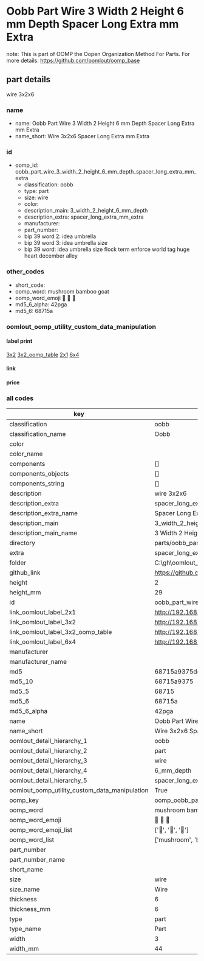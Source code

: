 # Oobb Part Wire 3 Width 2 Height 6 mm Depth Spacer Long Extra mm Extra  

note: This is part of OOMP the Oopen Organization Method For Parts. For more details: https://github.com/oomlout/oomp_base

##  part details
  



wire 3x2x6



### name
* name: Oobb Part Wire 3 Width 2 Height 6 mm Depth Spacer Long Extra mm Extra
* name_short: Wire 3x2x6 Spacer Long Extra mm Extra
### id
* oomp_id: oobb_part_wire_3_width_2_height_6_mm_depth_spacer_long_extra_mm_extra
  * classification: oobb
  * type: part
  * size: wire
  * color: 
  * description_main: 3_width_2_height_6_mm_depth
  * description_extra: spacer_long_extra_mm_extra
  * manufacturer: 
  * part_number: 
  * bip 39 word 2: idea umbrella
  * bip 39 word 3: idea umbrella size
  * bip 39 word: idea umbrella size flock term enforce world tag huge heart december alley

### other_codes
* short_code: 
* oomp_word: mushroom bamboo goat
* oomp_word_emoji :mushroom: :bamboo: :goat:
* md5_6_alpha: 42pga
* md5_6: 68715a






### oomlout_oomp_utility_custom_data_manipulation
#### label print
[3x2](http://192.168.1.245:1112/?label=oomp%2042pga)
[3x2_oomp_table](http://192.168.1.108:1112/?label=oomp%2042pga)
[2x1](http://192.168.1.242:1112/?label=oomp%2042pga)
[6x4](http://192.168.1.55:1112/?label=oomp%2042pga)    

#### link

                              

#### price







### all codes 
| key | value |  
| --- | --- |  
| classification | oobb |  
| classification_name | Oobb |  
| color |  |  
| color_name |  |  
| components | [] |  
| components_objects | [] |  
| components_string | [] |  
| description | wire 3x2x6 |  
| description_extra | spacer_long_extra_mm_extra |  
| description_extra_name | Spacer Long Extra mm Extra |  
| description_main | 3_width_2_height_6_mm_depth |  
| description_main_name | 3 Width 2 Height 6 mm Depth |  
| directory | parts/oobb_part_wire_3_width_2_height_6_mm_depth_spacer_long_extra_mm_extra |  
| extra | spacer_long_extra_mm |  
| folder | C:\gh\oomlout_oobb_version_4_generated_parts\parts\oobb_part_wire_3_width_2_height_6_mm_depth_spacer_long_extra_mm_extra |  
| github_link | https://github.com/oomlout/oomlout_oomp_part_src/tree/main/parts/oobb_part_wire_3_width_2_height_6_mm_depth_spacer_long_extra_mm_extra |  
| height | 2 |  
| height_mm | 29 |  
| id | oobb_part_wire_3_width_2_height_6_mm_depth_spacer_long_extra_mm_extra |  
| link_oomlout_label_2x1 | http://192.168.1.242:1112/?label=oomp%2042pga |  
| link_oomlout_label_3x2 | http://192.168.1.245:1112/?label=oomp%2042pga |  
| link_oomlout_label_3x2_oomp_table | http://192.168.1.108:1112/?label=oomp%2042pga |  
| link_oomlout_label_6x4 | http://192.168.1.55:1112/?label=oomp%2042pga |  
| manufacturer |  |  
| manufacturer_name |  |  
| md5 | 68715a9375dd3fb528efb59593fb0b83 |  
| md5_10 | 68715a9375 |  
| md5_5 | 68715 |  
| md5_6 | 68715a |  
| md5_6_alpha | 42pga |  
| name | Oobb Part Wire 3 Width 2 Height 6 mm Depth Spacer Long Extra mm Extra |  
| name_short | Wire 3x2x6 Spacer Long Extra mm Extra |  
| oomlout_detail_hierarchy_1 | oobb |  
| oomlout_detail_hierarchy_2 | part |  
| oomlout_detail_hierarchy_3 | wire |  
| oomlout_detail_hierarchy_4 | 6_mm_depth |  
| oomlout_detail_hierarchy_5 | spacer_long_extra_mm_extra |  
| oomlout_oomp_utility_custom_data_manipulation | True |  
| oomp_key | oomp_oobb_part_wire_3_width_2_height_6_mm_depth_spacer_long_extra_mm_extra |  
| oomp_word | mushroom bamboo goat |  
| oomp_word_emoji | :mushroom: :bamboo: :goat: |  
| oomp_word_emoji_list | [':mushroom:', ':bamboo:', ':goat:'] |  
| oomp_word_list | ['mushroom', 'bamboo', 'goat'] |  
| part_number |  |  
| part_number_name |  |  
| short_name |  |  
| size | wire |  
| size_name | Wire |  
| thickness | 6 |  
| thickness_mm | 6 |  
| type | part |  
| type_name | Part |  
| width | 3 |  
| width_mm | 44 |  
